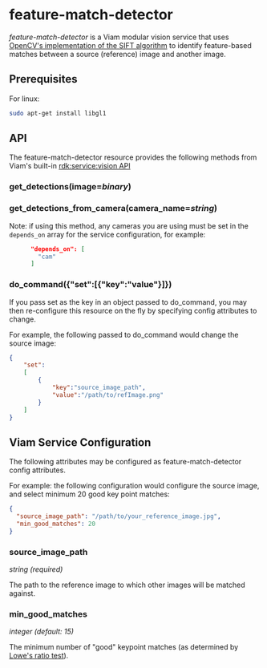 
# feature-match-detector

*feature-match-detector* is a Viam modular vision service that uses [OpenCV's implementation of the SIFT algorithm](https://docs.opencv.org/4.x/da/df5/tutorial_py_sift_intro.html) to identify feature-based matches between a source (reference) image and another image.

## Prerequisites

For linux:

``` bash
sudo apt-get install libgl1
```

## API

The feature-match-detector resource provides the following methods from Viam's built-in [rdk:service:vision API](https://python.viam.dev/autoapi/viam/services/vision/client/index.html)

### get_detections(image=*binary*)

### get_detections_from_camera(camera_name=*string*)

Note: if using this method, any cameras you are using must be set in the `depends_on` array for the service configuration, for example:

```json
      "depends_on": [
        "cam"
      ]
```

### do_command({"set":[{"key":"value"}]})

If you pass set as the key in an object passed to do_command, you may then re-configure this resource on the fly by specifying config attributes to change.

For example, the following passed to do_command would change the source image:

``` json
{
    "set":
    [
        { 
            "key":"source_image_path",
            "value":"/path/to/refImage.png"
        }
    ]
}
```

## Viam Service Configuration

The following attributes may be configured as feature-match-detector config attributes.

For example: the following configuration would configure the source image, and select minimum 20 good key point matches:

``` json
{
  "source_image_path": "/path/to/your_reference_image.jpg",
  "min_good_matches": 20
}
```

### source_image_path

*string (required)*

The path to the reference image to which other images will be matched against.

### min_good_matches

*integer (default: 15)*

The minimum number of "good" keypoint matches (as determined by [Lowe's ratio test](https://docs.opencv.org/3.4/d5/d6f/tutorial_feature_flann_matcher.html)).
